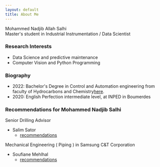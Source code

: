 ```yaml
---
layout: default
title: About Me
---
```



<p class="message">
Mohammed Nadjib Allah Salhi <br>
Master's student in Industrial Instrumentation / Data Scientist
<!-- <a href="https://www.ipsl.fr">IPSL</a>/<a href="https://www.ird.fr">IRD</a> <br> -->
<!-- Email: redouane "dot" lguensat "at" ipsl "dot" fr -->
</p>

### Research Interests

 * Data Science and predictive maintenance
 * Computer Vision and Python Programming

### Biography

* 2022: Bachelor's Degree in Control and Automation engineering from faculty of Hydrocarbons and Chemistry[here](https://fhc.univ-boumerdes.dz). 
* 2020: English Perfection intermediate level, at INPED in Boumerdes



### Recommendations for Mohammed Nadjib Salhi
Senior Drilling Advisor 
* Salim Sator
  * [recommendations](https://www.linkedin.com/in/mohammed-nadjib-allah-salhi-79669419a/details/recommendations/?detailScreenTabIndex=0)

Mechanical Engineering ( Piping ) in Samsung C&T Corporation
* Soufiane Mehlhal   
  * [recommendations](https://www.linkedin.com/in/mohammed-nadjib-allah-salhi-79669419a/details/recommendations/?detailScreenTabIndex=0)

